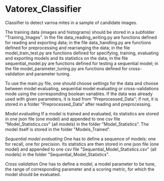# Vatorex_Classifier
Classifier to detect varroa mites in a sample of candidate images.

The training data (images and histograms) should be stored in a subfolder "Training_Images". In the file data_reading_writing.py are functions defined for reading and exporting data; in the file data_handling.py are functions defined for preprocessing and rearranging the data; in the file model_train_test.py are functions defined for specifying, training, evaluating and exporting models and its statistics on the data; in the file sequential_model.py are functions defined for testing a sequential model; in the file model_parameter_tuning.py are functions defined for cross-validation and parameter tuning.

To use the main.py file, one should choose settings for the data and choose between model evaluating, sequential model evaluating or cross-validations mode using the corresponding boolean variables. If the data was already used with given parameters, it is load from "Preprocessed_Data"; if not, it is stored in a folder "Preprocessed_Data" after reading and preprocessing.

*Model evaluating*
If a model is trained and evaluated, its statistics are stored in one json file (one model) and appended to one csv file "Model_Statistics.csv" (all models) in the folder "Model_Statistics". The model itself is stored in the folder "Models_Trained".

*Sequential model evaluating*
One has to define a sequence of models: one for recall, one for precision. Its statistics are then stored in one json file (one model) and appended to one csv file "Sequential_Model_Statistics.csv" (all models) in the folder "Sequential_Model_Statistics".

*Cross validation*
One has to define a model, a model parameter to be tune, the range of corresponding parameter and a scoring metric, for which the model should be evaluated.
